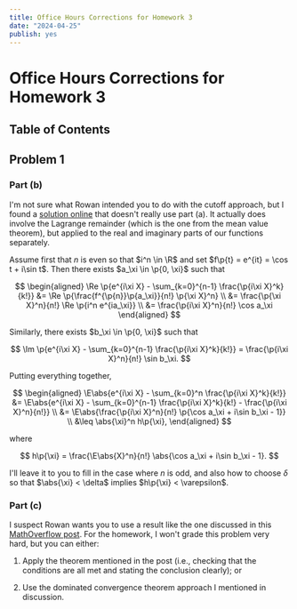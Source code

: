 ```yaml
---
title: Office Hours Corrections for Homework 3
date: "2024-04-25"
publish: yes
---
```


# Office Hours Corrections for Homework 3

## Table of Contents

## Problem 1

### Part (b)

I'm not sure what Rowan intended you to do with the cutoff approach, but I found a [solution online](https://math.stackexchange.com/questions/4629828/expansion-of-characteristic-function) that doesn't really use part (a). It actually does involve the Lagrange remainder (which is the one from the mean value theorem), but applied to the real and imaginary parts of our functions separately.

Assume first that $n$ is even so that $i^n \in \R$ and set $f\p{t} = e^{it} = \cos t + i\sin t$. Then there exists $a_\xi \in \p{0, \xi}$ such that

$$
\begin{aligned}
  \Re \p{e^{i\xi X} - \sum_{k=0}^{n-1} \frac{\p{i\xi X}^k}{k!}}
    &= \Re \p{\frac{f^{\p{n}}\p{a_\xi}}{n!} \p{\xi X}^n} \\
    &= \frac{\p{\xi X}^n}{n!} \Re \p{i^n e^{ia_\xi}} \\
    &= \frac{\p{i\xi X}^n}{n!} \cos a_\xi
\end{aligned}
$$

Similarly, there exists $b_\xi \in \p{0, \xi}$ such that

$$
\Im \p{e^{i\xi X} - \sum_{k=0}^{n-1} \frac{\p{i\xi X}^k}{k!}}
  = \frac{\p{i\xi X}^n}{n!} \sin b_\xi.
$$

Putting everything together,

$$
\begin{aligned}
  \E\abs{e^{i\xi X} - \sum_{k=0}^n \frac{\p{i\xi X}^k}{k!}}
    &= \E\abs{e^{i\xi X} - \sum_{k=0}^{n-1} \frac{\p{i\xi X}^k}{k!} - \frac{\p{i\xi X}^n}{n!}} \\
    &= \E\abs{\frac{\p{i\xi X}^n}{n!} \p{\cos a_\xi + i\sin b_\xi - 1}} \\
    &\leq \abs{\xi}^n h\p{\xi},
\end{aligned}
$$

where

$$
h\p{\xi} = \frac{\E\abs{X}^n}{n!} \abs{\cos a_\xi + i\sin b_\xi - 1}.
$$

I'll leave it to you to fill in the case where $n$ is odd, and also how to choose $\delta$ so that $\abs{\xi} < \delta$ implies $h\p{\xi} < \varepsilon$.

### Part (c)

I suspect Rowan wants you to use a result like the one discussed in this [MathOverflow post](https://mathoverflow.net/questions/88501/converse-of-taylors-theorem). For the homework, I won't grade this problem very hard, but you can either:

1. Apply the theorem mentioned in the post (i.e., checking that the conditions are all met and stating the conclusion clearly); or

2. Use the dominated convergence theorem approach I mentioned in discussion.
